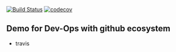[![Build Status](https://travis-ci.org/qct-snippets/devops-demo.svg?branch=master)](https://travis-ci.org/qct-snippets/devops-demo)
[![codecov](https://codecov.io/gh/qct-snippets/devops-demo/branch/master/graph/badge.svg)](https://codecov.io/gh/qct-snippets/devops-demo)
## Demo for Dev-Ops with github ecosystem

* travis 